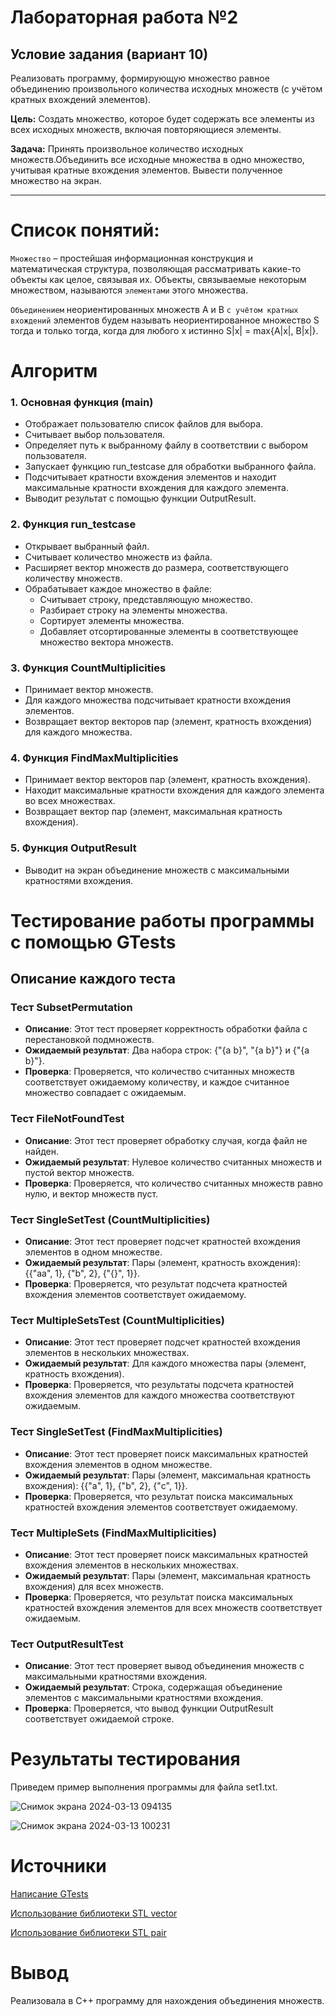 # Лабораторная работа №2
## Условие задания (вариант 10)
Реализовать программу, формирующую множество равное объединению произвольного количества исходных множеств (с учётом кратных вхождений элементов).

**Цель:** Создать множество, которое будет содержать все элементы из всех исходных множеств, включая повторяющиеся элементы.

**Задача:** Принять произвольное количество исходных множеств.Объединить все исходные множества в одно множество, учитывая кратные вхождения элементов. Вывести полученное множество на экран.

----

# Список понятий:

`Множество` – простейшая информационная конструкция и математическая структура, позволяющая рассматривать какие-то объекты как целое, связывая их.
Объекты, связываемые некоторым множеством, называются `элементами` этого множества.

`Объединением` неориентированных множеств A и B `с учётом кратных вхождений` элементов будем называть неориентированное множество S тогда и только тогда, когда для любого x истинно S|x| = max{A|x|, B|x|}.

# Алгоритм 

### 1. Основная функция (main)
   - Отображает пользователю список файлов для выбора.
   - Считывает выбор пользователя.
   - Определяет путь к выбранному файлу в соответствии с выбором пользователя.
   - Запускает функцию run_testcase для обработки выбранного файла.
   - Подсчитывает кратности вхождения элементов и находит максимальные кратности вхождения для каждого элемента.
   - Выводит результат с помощью функции OutputResult.

### 2. Функция run_testcase
   - Открывает выбранный файл.
   - Считывает количество множеств из файла.
   - Расширяет вектор множеств до размера, соответствующего количеству множеств.
   - Обрабатывает каждое множество в файле:
     - Считывает строку, представляющую множество.
     - Разбирает строку на элементы множества.
     - Сортирует элементы множества.
     - Добавляет отсортированные элементы в соответствующее множество вектора множеств.

### 3. Функция CountMultiplicities
   - Принимает вектор множеств.
   - Для каждого множества подсчитывает кратности вхождения элементов.
   - Возвращает вектор векторов пар (элемент, кратность вхождения) для каждого множества.

### 4. Функция FindMaxMultiplicities
   - Принимает вектор векторов пар (элемент, кратность вхождения).
   - Находит максимальные кратности вхождения для каждого элемента во всех множествах.
   - Возвращает вектор пар (элемент, максимальная кратность вхождения).

### 5. Функция OutputResult
   - Выводит на экран объединение множеств с максимальными кратностями вхождения.

  
  
# Тестирование работы программы с помощью GTests


## Описание каждого теста

### Тест SubsetPermutation
- **Описание**: Этот тест проверяет корректность обработки файла с перестановкой подмножеств.
- **Ожидаемый результат**: Два набора строк: {"{a b}", "{a b}"} и {"{a b}"}.
- **Проверка**: Проверяется, что количество считанных множеств соответствует ожидаемому количеству, и каждое считанное множество совпадает с ожидаемым.

### Тест FileNotFoundTest
- **Описание**: Этот тест проверяет обработку случая, когда файл не найден.
- **Ожидаемый результат**: Нулевое количество считанных множеств и пустой вектор множеств.
- **Проверка**: Проверяется, что количество считанных множеств равно нулю, и вектор множеств пуст.

### Тест SingleSetTest (CountMultiplicities)
- **Описание**: Этот тест проверяет подсчет кратностей вхождения элементов в одном множестве.
- **Ожидаемый результат**: Пары (элемент, кратность вхождения): {{"aa", 1}, {"b", 2}, {"{}", 1}}.
- **Проверка**: Проверяется, что результат подсчета кратностей вхождения элементов соответствует ожидаемому.

### Тест MultipleSetsTest (CountMultiplicities)
- **Описание**: Этот тест проверяет подсчет кратностей вхождения элементов в нескольких множествах.
- **Ожидаемый результат**: Для каждого множества пары (элемент, кратность вхождения).
- **Проверка**: Проверяется, что результаты подсчета кратностей вхождения элементов для каждого множества соответствуют ожидаемым.

### Тест SingleSetTest (FindMaxMultiplicities)
- **Описание**: Этот тест проверяет поиск максимальных кратностей вхождения элементов в одном множестве.
- **Ожидаемый результат**: Пары (элемент, максимальная кратность вхождения): {{"a", 1}, {"b", 2}, {"c", 1}}.
- **Проверка**: Проверяется, что результат поиска максимальных кратностей вхождения элементов соответствует ожидаемому.

### Тест MultipleSets (FindMaxMultiplicities)
- **Описание**: Этот тест проверяет поиск максимальных кратностей вхождения элементов в нескольких множествах.
- **Ожидаемый результат**: Пары (элемент, максимальная кратность вхождения) для всех множеств.
- **Проверка**: Проверяется, что результат поиска максимальных кратностей вхождения элементов для всех множеств соответствует ожидаемым.

### Тест OutputResultTest
- **Описание**: Этот тест проверяет вывод объединения множеств с максимальными кратностями вхождения.
- **Ожидаемый результат**: Строка, содержащая объединение элементов с максимальными кратностями вхождения.
- **Проверка**: Проверяется, что вывод функции OutputResult соответствует ожидаемой строке.



# Результаты тестирования

Приведем пример выполнения программы для файла set1.txt.

![Снимок экрана 2024-03-13 094135](https://github.com/iis-32170x/RPIIS/assets/145226586/a84b55f5-1c5e-4e68-a29e-86f21f060263)

![Снимок экрана 2024-03-13 100231](https://github.com/iis-32170x/RPIIS/assets/145226586/9147814f-925f-4cc6-9a11-7d60aadc0e91)


# Источники
[Написание GTests](https://habr.com/ru/articles/667880/)

[Использование библиотеки STL vector](https://learn.microsoft.com/ru-ru/cpp/standard-library/vector-class?view=msvc-170)

[Использование библиотеки STL pair](https://informatics.msk.ru/mod/book/view.php?id=492&chapterid=206)

# Вывод
Реализовала в C++ программу для нахождения объединения множеств.
